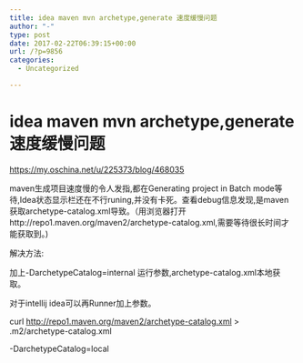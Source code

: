 ```yaml
---
title: idea maven mvn archetype,generate 速度缓慢问题
author: "-"
type: post
date: 2017-02-22T06:39:15+00:00
url: /?p=9856
categories:
  - Uncategorized

---
```

# idea maven mvn archetype,generate 速度缓慢问题
https://my.oschina.net/u/225373/blog/468035
  
maven生成项目速度慢的令人发指,都在Generating project in Batch mode等待,Idea状态显示栏还在不行runing,并没有卡死。查看debug信息发现,是maven获取archetype-catalog.xml导致。（用浏览器打开http://repo1.maven.org/maven2/archetype-catalog.xml,需要等待很长时间才能获取到。) 

解决方法: 
  
加上-DarchetypeCatalog=internal 运行参数,archetype-catalog.xml本地获取。

对于intellij idea可以再Runner加上参数。

curl http://repo1.maven.org/maven2/archetype-catalog.xml > .m2/archetype-catalog.xml
  
-DarchetypeCatalog=local